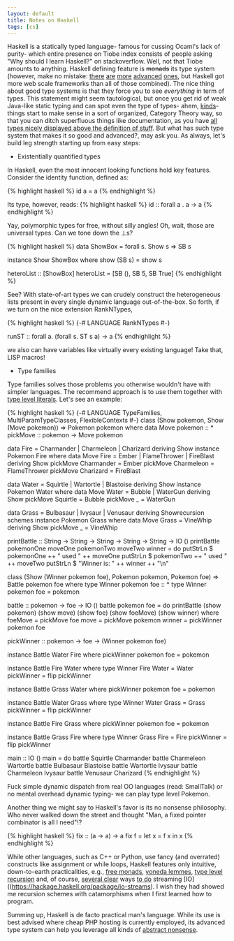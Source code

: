 ```yaml
---
layout: default
title: Notes on Haskell
tags: [cs]
---
```


Haskell is a statically typed language- famous for cussing Ocaml's lack of purity- which entire presence on Tiobe index consists of people asking "Why should I learn Haskell?" on stackoverflow. Well, not that Tiobe amounts to anything. Haskell defining feature is ~~monads~~ its type system (however, make no mistake: [there](http://wiki.portal.chalmers.se/agda/pmwiki.php) [are](http://www.idris-lang.org/) [more](https://coq.inria.fr/) [advanced](http://clean.cs.ru.nl/Clean) [ones](http://shenlanguage.org/), but Haskell got more web scale frameworks than all of those combined). The nice thing about good type systems is that they force you to see _everything_ in term of types. This statement might seem tautological, but once you get rid of weak Java-like static typing and can spot even the type of types- ahem, [kinds](https://wiki.haskell.org/Kind)- things start to make sense in a sort of organized, Category Theory way, so that you can ditch superfluous things like documentation, as you have [all types nicely displayed above the definition of stuff](https://www.haskell.org/haddock/). But what has such type system that makes it so good and advanced?, may ask you. As always, let's build leg strength starting up from easy steps:

* Existentially quantified types

In Haskell, even the most innocent looking functions hold key features. Consider the identity function, defined as:

{% highlight haskell %}
id a = a
{% endhighlight %}

Its type, however, reads:
{% highlight haskell %}
id :: forall a . a -> a
{% endhighlight %}

Yay, polymorphic types for free, without silly angles! Oh, wait, those are universal types. Can we tone down the ⊥s?

{% highlight haskell %}
data ShowBox = forall s. Show s => SB s

instance Show ShowBox where
 show (SB s) = show s   

heteroList :: [ShowBox]
heteroList = [SB (), SB 5, SB True]
{% endhighlight %}

See? With state-of-art types we can crudely construct the heterogeneous lists present in every single dynamic language out-of-the-box. So forth, if we turn on the nice extension RankNTypes,

{% highlight haskell %}
{-# LANGUAGE RankNTypes #-}

runST :: forall a. (forall s. ST s a) -> a
{% endhighlight %}

we also can have variables like virtually every existing language! Take that, LISP macros!

* Type families

Type families solves those problems you otherwise wouldn't have with simpler languages. The recommend approach is to use them together with [type level literals](https://hackage.haskell.org/package/base-4.9.0.0/docs/GHC-TypeLits.html). Let's see an example:

{% highlight haskell %}
{-# LANGUAGE TypeFamilies, MultiParamTypeClasses, FlexibleContexts #-}
class (Show pokemon, Show (Move pokemon)) => Pokemon pokemon where
  data Move pokemon :: *
  pickMove :: pokemon -> Move pokemon

data Fire = Charmander | Charmeleon | Charizard deriving Show
instance Pokemon Fire where
  data Move Fire = Ember | FlameThrower | FireBlast deriving Show
  pickMove Charmander = Ember
  pickMove Charmeleon = FlameThrower
  pickMove Charizard = FireBlast

data Water = Squirtle | Wartortle | Blastoise deriving Show
instance Pokemon Water where
  data Move Water = Bubble | WaterGun deriving Show
  pickMove Squirtle = Bubble
  pickMove _ = WaterGun

data Grass = Bulbasaur | Ivysaur | Venusaur deriving Showrecursion schemes
instance Pokemon Grass where
  data Move Grass = VineWhip deriving Show
  pickMove _ = VineWhip

printBattle :: String -> String -> String -> String -> String -> IO ()
printBattle pokemonOne moveOne pokemonTwo moveTwo winner = do
  putStrLn $ pokemonOne ++ " used " ++ moveOne
  putStrLn $ pokemonTwo ++ " used " ++ moveTwo
  putStrLn $ "Winner is: " ++ winner ++ "\n"

class (Show (Winner pokemon foe), Pokemon pokemon, Pokemon foe) => Battle pokemon foe where
  type Winner pokemon foe :: *
  type Winner pokemon foe = pokemon

  battle :: pokemon -> foe -> IO ()
  battle pokemon foe = do
    printBattle (show pokemon) (show move) (show foe) (show foeMove) (show winner)
   where
    foeMove = pickMove foe
    move = pickMove pokemon
    winner = pickWinner pokemon foe

  pickWinner :: pokemon -> foe -> (Winner pokemon foe)

instance Battle Water Fire where
  pickWinner pokemon foe = pokemon

instance Battle Fire Water where
  type Winner Fire Water = Water
  pickWinner = flip pickWinner

instance Battle Grass Water where
  pickWinner pokemon foe = pokemon

instance Battle Water Grass where
  type Winner Water Grass = Grass
  pickWinner = flip pickWinner

instance Battle Fire Grass where
  pickWinner pokemon foe = pokemon

instance Battle Grass Fire where
  type Winner Grass Fire = Fire
  pickWinner = flip pickWinner

main :: IO ()
main = do
  battle Squirtle Charmander
  battle Charmeleon Wartortle
  battle Bulbasaur Blastoise
  battle Wartortle Ivysaur
  battle Charmeleon Ivysaur
  battle Venusaur Charizard
{% endhighlight %}

Fuck simple dynamic dispatch from real OO languages (read: SmallTalk) or no mental overhead dynamic typing- we can play type level Pokemon.

Another thing we might say to Haskell's favor is its no nonsense philosophy. Who never walked down the street and thought "Man, a fixed pointer combinator is all I need"!?

{% highlight haskell %}
fix :: (a -> a) -> a
fix f = let x = f x in x
{% endhighlight %}

While other languages, such as C++ or Python, use fancy (and overrated) constructs like assignment or while loops, Haskell features only intuitive, down-to-earth practicalities, e.g., [free monads](https://hackage.haskell.org/package/free), [yoneda lemmes](https://hackage.haskell.org/package/category-extras-0.52.1/docs/Control-Functor-Yoneda.html), [type level recursion](https://www.schoolofhaskell.com/user/mutjida/typed-tagless-final-linear-lambda-calculus/6-recursive-types) and, of course, [several clear](https://hackage.haskell.org/package/pipes) ways [to do](https://hackage.haskell.org/package/conduit) streaming [IO]((https://hackage.haskell.org/package/io-streams). I wish they had showed me recursion schemes with catamorphisms when I first learned how to program.

Summing up, Haskell is de facto practical man's language. While its use is best advised where cheap PHP hosting is currently employed, its advanced type system can help you leverage all kinds of [abstract nonsense](https://en.wikipedia.org/wiki/Category_theory).
